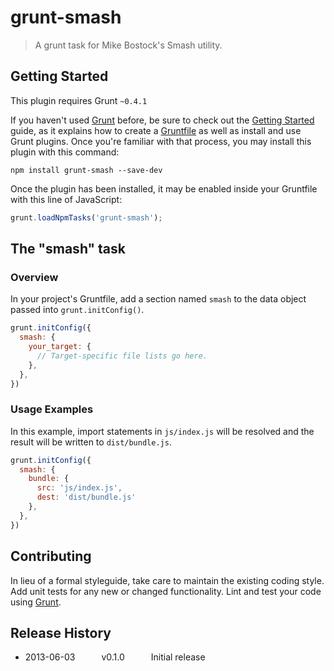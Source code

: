 # grunt-smash

> A grunt task for Mike Bostock's Smash utility.

## Getting Started
This plugin requires Grunt `~0.4.1`

If you haven't used [Grunt](http://gruntjs.com/) before, be sure to check out the [Getting Started](http://gruntjs.com/getting-started) guide, as it explains how to create a [Gruntfile](http://gruntjs.com/sample-gruntfile) as well as install and use Grunt plugins. Once you're familiar with that process, you may install this plugin with this command:

```shell
npm install grunt-smash --save-dev
```

Once the plugin has been installed, it may be enabled inside your Gruntfile with this line of JavaScript:

```js
grunt.loadNpmTasks('grunt-smash');
```

## The "smash" task

### Overview
In your project's Gruntfile, add a section named `smash` to the data object passed into `grunt.initConfig()`.

```js
grunt.initConfig({
  smash: {
    your_target: {
      // Target-specific file lists go here.
    },
  },
})
```

### Usage Examples

In this example, import statements in `js/index.js` will be resolved and the result will be written to `dist/bundle.js`.

```js
grunt.initConfig({
  smash: {
    bundle: {
      src: 'js/index.js',
      dest: 'dist/bundle.js'
    },
  },
})
```


## Contributing
In lieu of a formal styleguide, take care to maintain the existing coding style. Add unit tests for any new or changed functionality. Lint and test your code using [Grunt](http://gruntjs.com/).

## Release History
* 2013-06-03   v0.1.0   Initial release
